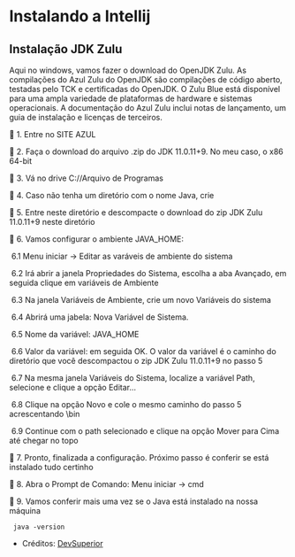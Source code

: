 # Instalando a Intellij

## Instalação JDK Zulu
Aqui no windows, vamos fazer o download do OpenJDK Zulu. As compilações do Azul Zulu do OpenJDK são compilações de código aberto, testadas pelo TCK e certificadas do OpenJDK. O Zulu Blue está disponível para uma ampla variedade de plataformas de hardware e sistemas operacionais. A documentação do Azul Zulu inclui notas de lançamento, um guia de instalação e licenças de terceiros.

🔹 1. Entre no SITE AZUL

🔹 2. Faça o download do arquivo .zip do JDK 11.0.11+9. No meu caso, o x86 64-bit

🔹 3. Vá no drive C://Arquivo de Programas

🔹 4. Caso não tenha um diretório com o nome Java, crie

🔹 5. Entre neste diretório e descompacte o download do zip JDK Zulu 11.0.11+9 neste diretório

🔹 6. Vamos configurar o ambiente JAVA_HOME:

 ​ 6.1 Menu iniciar -> Editar as varáveis de ambiente do sistema

 ​ 6.2 Irá abrir a janela Propriedades do Sistema, escolha a aba Avançado, em seguida clique em variáveis de Ambiente

 ​ 6.3 Na janela Variáveis de Ambiente, crie um novo Variáveis do sistema

 ​ 6.4 Abrirá uma jabela: Nova Variável de Sistema.

 ​ 6.5 Nome da variável: JAVA_HOME

 ​ 6.6 Valor da variável: em seguida OK.​ O valor da variável é o caminho do diretório que você descompactou o zip JDK Zulu 11.0.11+9 no passo 5

 ​ 6.7 Na mesma janela Variáveis do Sistema, localize a variável Path, selecione e clique a opção Editar...

 ​ 6.8 Clique na opção Novo e cole o mesmo caminho do passo 5 acrescentando \bin

 ​ 6.9 Continue com o path selecionado e clique na opção Mover para Cima até chegar no topo

🔹 7. Pronto, finalizada a configuração. Próximo passo é conferir se está instalado tudo certinho

🔹 8. Abra o Prompt de Comando: Menu iniciar -> cmd

🔹 9. Vamos conferir mais uma vez se o Java está instalado na nossa máquina

     java -version
- Créditos: [DevSuperior](https://www.youtube.com/watch?v=laC0fiI-IOM)
